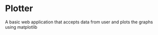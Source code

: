 # Plotter
A basic web application that accepts data from user and plots the graphs using matplotlib  
